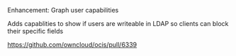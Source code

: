 Enhancement: Graph user capabilities

Adds capablities to show if users are writeable in LDAP so clients can block their specific fields

https://github.com/owncloud/ocis/pull/6339
